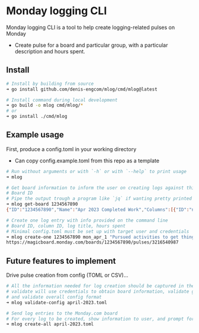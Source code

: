 # Monday logging CLI

Monday logging CLI is a tool to help create logging-related pulses on Monday
* Create pulse for a board and particular group, with a particular description and hours spent.

## Install

```sh
# Install by building from source
➜ go install github.com/denis-engcom/mlog/cmd/mlog@latest

# Install command during local development
➜ go build -o mlog cmd/mlog/*
# or
➜ go install ./cmd/mlog
```

## Example usage

First, produce a config.toml in your working directory
* Can copy config.example.toml from this repo as a template

```sh
# Run without arguments or with `-h` or with `--help` to print usage
➜ mlog

# Get board information to inform the user on creating logs against this board.
# Board ID
# Pipe the output trough a program like `jq` if wanting pretty printed or filtered
➜ mlog get-board 1234567890
{"ID":"1234567890","Name":"Apr 2023 Completed Work","Columns":[{"ID":"name","Title":"Name"},...],"Groups":[{"ID":"mon_apr_1","Title":"Mon Apr 1"},...]}

# Create one log entry with info provided on the command line
# Board ID, column ID, log title, hours spent
# Minimal config.toml must be set up with target user and credentials
➜ mlog create-one 1234567890 mon_apr_1 "Pursued activities to get things done" 2.5
https://magicboard.monday.com/boards/1234567890/pulses/3216540987
```

## Future features to implement

Drive pulse creation from config (TOML or CSV)...

```sh
# All the information needed for log creation should be captured in the toml
# validate will use credentials to obtain board information, validate group (day of the month) values,
# and validate overall config format
➜ mlog validate-config april-2023.toml

# Send log entries to the Monday.com board
# For every log to be created, show information to user, and prompt for confirmation
➜ mlog create-all april-2023.toml
```

